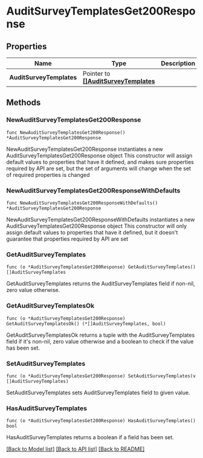 # AuditSurveyTemplatesGet200Response

## Properties

Name | Type | Description | Notes
------------ | ------------- | ------------- | -------------
**AuditSurveyTemplates** | Pointer to [**[]AuditSurveyTemplates**](AuditSurveyTemplates.md) |  | [optional] 

## Methods

### NewAuditSurveyTemplatesGet200Response

`func NewAuditSurveyTemplatesGet200Response() *AuditSurveyTemplatesGet200Response`

NewAuditSurveyTemplatesGet200Response instantiates a new AuditSurveyTemplatesGet200Response object
This constructor will assign default values to properties that have it defined,
and makes sure properties required by API are set, but the set of arguments
will change when the set of required properties is changed

### NewAuditSurveyTemplatesGet200ResponseWithDefaults

`func NewAuditSurveyTemplatesGet200ResponseWithDefaults() *AuditSurveyTemplatesGet200Response`

NewAuditSurveyTemplatesGet200ResponseWithDefaults instantiates a new AuditSurveyTemplatesGet200Response object
This constructor will only assign default values to properties that have it defined,
but it doesn't guarantee that properties required by API are set

### GetAuditSurveyTemplates

`func (o *AuditSurveyTemplatesGet200Response) GetAuditSurveyTemplates() []AuditSurveyTemplates`

GetAuditSurveyTemplates returns the AuditSurveyTemplates field if non-nil, zero value otherwise.

### GetAuditSurveyTemplatesOk

`func (o *AuditSurveyTemplatesGet200Response) GetAuditSurveyTemplatesOk() (*[]AuditSurveyTemplates, bool)`

GetAuditSurveyTemplatesOk returns a tuple with the AuditSurveyTemplates field if it's non-nil, zero value otherwise
and a boolean to check if the value has been set.

### SetAuditSurveyTemplates

`func (o *AuditSurveyTemplatesGet200Response) SetAuditSurveyTemplates(v []AuditSurveyTemplates)`

SetAuditSurveyTemplates sets AuditSurveyTemplates field to given value.

### HasAuditSurveyTemplates

`func (o *AuditSurveyTemplatesGet200Response) HasAuditSurveyTemplates() bool`

HasAuditSurveyTemplates returns a boolean if a field has been set.


[[Back to Model list]](../README.md#documentation-for-models) [[Back to API list]](../README.md#documentation-for-api-endpoints) [[Back to README]](../README.md)


